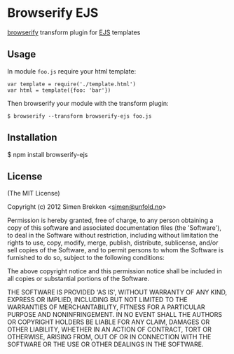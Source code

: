 # Browserify EJS

[browserify](https://github.com/substack/node-browserify) transform plugin for [EJS](https://github.com/visionmedia/ejs) templates

## Usage

In module `foo.js` require your html template:

    var template = require('./template.html')
    var html = template({foo: 'bar'})

Then browserify your module with the transform plugin:

    $ browserify --transform browserify-ejs foo.js

## Installation

  $ npm install browserify-ejs

## License

(The MIT License)

Copyright (c) 2012 Simen Brekken &lt;simen@unfold.no&gt;

Permission is hereby granted, free of charge, to any person obtaining
a copy of this software and associated documentation files (the
'Software'), to deal in the Software without restriction, including
without limitation the rights to use, copy, modify, merge, publish,
distribute, sublicense, and/or sell copies of the Software, and to
permit persons to whom the Software is furnished to do so, subject to
the following conditions:

The above copyright notice and this permission notice shall be
included in all copies or substantial portions of the Software.

THE SOFTWARE IS PROVIDED 'AS IS', WITHOUT WARRANTY OF ANY KIND,
EXPRESS OR IMPLIED, INCLUDING BUT NOT LIMITED TO THE WARRANTIES OF
MERCHANTABILITY, FITNESS FOR A PARTICULAR PURPOSE AND NONINFRINGEMENT.
IN NO EVENT SHALL THE AUTHORS OR COPYRIGHT HOLDERS BE LIABLE FOR ANY
CLAIM, DAMAGES OR OTHER LIABILITY, WHETHER IN AN ACTION OF CONTRACT,
TORT OR OTHERWISE, ARISING FROM, OUT OF OR IN CONNECTION WITH THE
SOFTWARE OR THE USE OR OTHER DEALINGS IN THE SOFTWARE.
